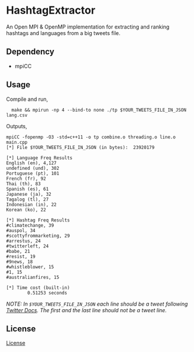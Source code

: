 # HashtagExtractor

An Open MPI & OpenMP implementation for extracting and ranking hashtags and languages from a big tweets file.

## Dependency
- mpiCC

## Usage

Compile and run,
```shell
  make && mpirun -np 4 --bind-to none ./tp $YOUR_TWEETS_FILE_IN_JSON lang.csv
```
Outputs,

```
mpiCC -fopenmp -O3 -std=c++11 -o tp combine.o threading.o line.o main.cpp
[*] File $YOUR_TWEETS_FILE_IN_JSON (in bytes):  23920179

[*] Language Freq Results
English (en), 4,127
undefined (und), 302
Portuguese (pt), 101
French (fr), 92
Thai (th), 83
Spanish (es), 61
Japanese (ja), 32
Tagalog (tl), 27
Indonesian (in), 22
Korean (ko), 22

[*] Hashtag Freq Results
#climatechange, 39
#auspol, 34
#scottyfrommarketing, 29
#arrestus, 24
#twitterleft, 24
#babe, 21
#resist, 19
#9news, 18
#whistleblower, 15
#1, 15
#australianfires, 15

[*] Time cost (built-in)
        0.51253 seconds
```
_NOTE: In `$YOUR_TWEETS_FILE_IN_JSON` each line should be a tweet following [Twitter Docs](https://developer.twitter.com/en/docs/tweets/data-dictionary/overview/intro-to-tweet-json). The first and the last line should not be a tweet line._

## License
[License](LICENSE.MD)
